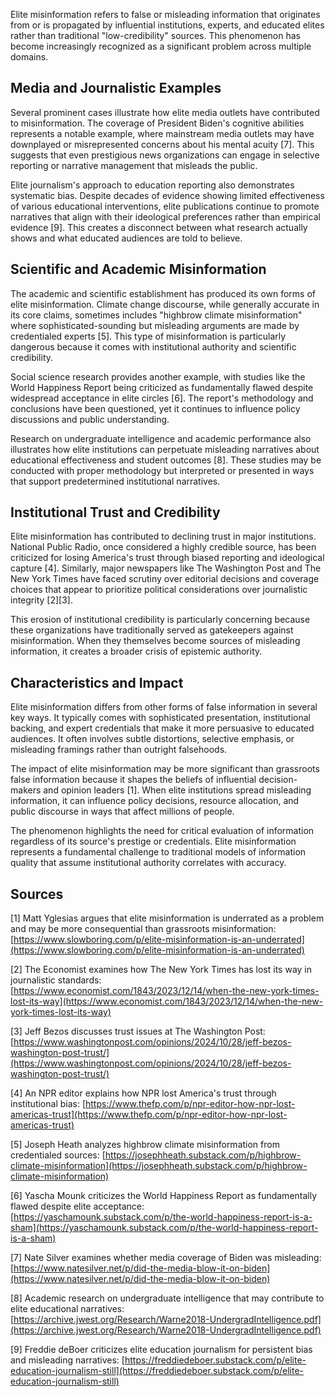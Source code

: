 Elite misinformation refers to false or misleading information that originates from or is propagated by influential institutions, experts, and educated elites rather than traditional "low-credibility" sources. This phenomenon has become increasingly recognized as a significant problem across multiple domains.

## Media and Journalistic Examples

Several prominent cases illustrate how elite media outlets have contributed to misinformation. The coverage of President Biden's cognitive abilities represents a notable example, where mainstream media outlets may have downplayed or misrepresented concerns about his mental acuity [7]. This suggests that even prestigious news organizations can engage in selective reporting or narrative management that misleads the public.

Elite journalism's approach to education reporting also demonstrates systematic bias. Despite decades of evidence showing limited effectiveness of various educational interventions, elite publications continue to promote narratives that align with their ideological preferences rather than empirical evidence [9]. This creates a disconnect between what research actually shows and what educated audiences are told to believe.

## Scientific and Academic Misinformation

The academic and scientific establishment has produced its own forms of elite misinformation. Climate change discourse, while generally accurate in its core claims, sometimes includes "highbrow climate misinformation" where sophisticated-sounding but misleading arguments are made by credentialed experts [5]. This type of misinformation is particularly dangerous because it comes with institutional authority and scientific credibility.

Social science research provides another example, with studies like the World Happiness Report being criticized as fundamentally flawed despite widespread acceptance in elite circles [6]. The report's methodology and conclusions have been questioned, yet it continues to influence policy discussions and public understanding.

Research on undergraduate intelligence and academic performance also illustrates how elite institutions can perpetuate misleading narratives about educational effectiveness and student outcomes [8]. These studies may be conducted with proper methodology but interpreted or presented in ways that support predetermined institutional narratives.

## Institutional Trust and Credibility

Elite misinformation has contributed to declining trust in major institutions. National Public Radio, once considered a highly credible source, has been criticized for losing America's trust through biased reporting and ideological capture [4]. Similarly, major newspapers like The Washington Post and The New York Times have faced scrutiny over editorial decisions and coverage choices that appear to prioritize political considerations over journalistic integrity [2][3].

This erosion of institutional credibility is particularly concerning because these organizations have traditionally served as gatekeepers against misinformation. When they themselves become sources of misleading information, it creates a broader crisis of epistemic authority.

## Characteristics and Impact

Elite misinformation differs from other forms of false information in several key ways. It typically comes with sophisticated presentation, institutional backing, and expert credentials that make it more persuasive to educated audiences. It often involves subtle distortions, selective emphasis, or misleading framings rather than outright falsehoods.

The impact of elite misinformation may be more significant than grassroots false information because it shapes the beliefs of influential decision-makers and opinion leaders [1]. When elite institutions spread misleading information, it can influence policy decisions, resource allocation, and public discourse in ways that affect millions of people.

The phenomenon highlights the need for critical evaluation of information regardless of its source's prestige or credentials. Elite misinformation represents a fundamental challenge to traditional models of information quality that assume institutional authority correlates with accuracy.

## Sources

[1] Matt Yglesias argues that elite misinformation is underrated as a problem and may be more consequential than grassroots misinformation: [https://www.slowboring.com/p/elite-misinformation-is-an-underrated](https://www.slowboring.com/p/elite-misinformation-is-an-underrated)

[2] The Economist examines how The New York Times has lost its way in journalistic standards: [https://www.economist.com/1843/2023/12/14/when-the-new-york-times-lost-its-way](https://www.economist.com/1843/2023/12/14/when-the-new-york-times-lost-its-way)

[3] Jeff Bezos discusses trust issues at The Washington Post: [https://www.washingtonpost.com/opinions/2024/10/28/jeff-bezos-washington-post-trust/](https://www.washingtonpost.com/opinions/2024/10/28/jeff-bezos-washington-post-trust/)

[4] An NPR editor explains how NPR lost America's trust through institutional bias: [https://www.thefp.com/p/npr-editor-how-npr-lost-americas-trust](https://www.thefp.com/p/npr-editor-how-npr-lost-americas-trust)

[5] Joseph Heath analyzes highbrow climate misinformation from credentialed sources: [https://josephheath.substack.com/p/highbrow-climate-misinformation](https://josephheath.substack.com/p/highbrow-climate-misinformation)

[6] Yascha Mounk criticizes the World Happiness Report as fundamentally flawed despite elite acceptance: [https://yaschamounk.substack.com/p/the-world-happiness-report-is-a-sham](https://yaschamounk.substack.com/p/the-world-happiness-report-is-a-sham)

[7] Nate Silver examines whether media coverage of Biden was misleading: [https://www.natesilver.net/p/did-the-media-blow-it-on-biden](https://www.natesilver.net/p/did-the-media-blow-it-on-biden)

[8] Academic research on undergraduate intelligence that may contribute to elite educational narratives: [https://archive.jwest.org/Research/Warne2018-UndergradIntelligence.pdf](https://archive.jwest.org/Research/Warne2018-UndergradIntelligence.pdf)

[9] Freddie deBoer criticizes elite education journalism for persistent bias and misleading narratives: [https://freddiedeboer.substack.com/p/elite-education-journalism-still](https://freddiedeboer.substack.com/p/elite-education-journalism-still)